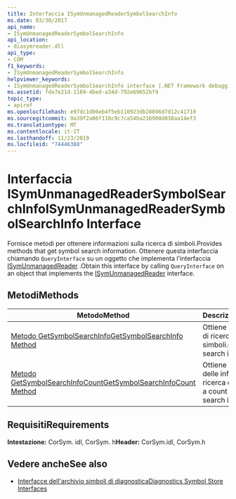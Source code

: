 ```yaml
---
title: Interfaccia ISymUnmanagedReaderSymbolSearchInfo
ms.date: 03/30/2017
api_name:
- ISymUnmanagedReaderSymbolSearchInfo
api_location:
- diasymreader.dll
api_type:
- COM
f1_keywords:
- ISymUnmanagedReaderSymbolSearchInfo
helpviewer_keywords:
- ISymUnmanagedReaderSymbolSearchInfo interface [.NET Framework debugging]
ms.assetid: fde7e21d-1169-4bed-a34d-792e69652bf9
topic_type:
- apiref
ms.openlocfilehash: e97dc1d06eb4f5eb110923db20896d7d12c41710
ms.sourcegitcommit: 9a39f2a06f110c9c7ca54ba216900d038aa14ef3
ms.translationtype: MT
ms.contentlocale: it-IT
ms.lasthandoff: 11/23/2019
ms.locfileid: "74446388"
---
```

# <a name="isymunmanagedreadersymbolsearchinfo-interface"></a><span data-ttu-id="2d33c-102">Interfaccia ISymUnmanagedReaderSymbolSearchInfo</span><span class="sxs-lookup"><span data-stu-id="2d33c-102">ISymUnmanagedReaderSymbolSearchInfo Interface</span></span>
<span data-ttu-id="2d33c-103">Fornisce metodi per ottenere informazioni sulla ricerca di simboli.</span><span class="sxs-lookup"><span data-stu-id="2d33c-103">Provides methods that get symbol search information.</span></span> <span data-ttu-id="2d33c-104">Ottenere questa interfaccia chiamando `QueryInterface` su un oggetto che implementa l'interfaccia [ISymUnmanagedReader](../../../../docs/framework/unmanaged-api/diagnostics/isymunmanagedreader-interface.md) .</span><span class="sxs-lookup"><span data-stu-id="2d33c-104">Obtain this interface by calling `QueryInterface` on an object that implements the [ISymUnmanagedReader](../../../../docs/framework/unmanaged-api/diagnostics/isymunmanagedreader-interface.md) interface.</span></span>  
  
## <a name="methods"></a><span data-ttu-id="2d33c-105">Metodi</span><span class="sxs-lookup"><span data-stu-id="2d33c-105">Methods</span></span>  
  
|<span data-ttu-id="2d33c-106">Metodo</span><span class="sxs-lookup"><span data-stu-id="2d33c-106">Method</span></span>|<span data-ttu-id="2d33c-107">Descrizione</span><span class="sxs-lookup"><span data-stu-id="2d33c-107">Description</span></span>|  
|------------|-----------------|  
|[<span data-ttu-id="2d33c-108">Metodo GetSymbolSearchInfo</span><span class="sxs-lookup"><span data-stu-id="2d33c-108">GetSymbolSearchInfo Method</span></span>](../../../../docs/framework/unmanaged-api/diagnostics/isymunmanagedreadersymbolsearchinfo-getsymbolsearchinfo-method.md)|<span data-ttu-id="2d33c-109">Ottiene le informazioni di ricerca sui simboli.</span><span class="sxs-lookup"><span data-stu-id="2d33c-109">Gets symbol search information.</span></span>|  
|[<span data-ttu-id="2d33c-110">Metodo GetSymbolSearchInfoCount</span><span class="sxs-lookup"><span data-stu-id="2d33c-110">GetSymbolSearchInfoCount Method</span></span>](../../../../docs/framework/unmanaged-api/diagnostics/isymunmanagedreadersymbolsearchinfo-getsymbolsearchinfocount-method.md)|<span data-ttu-id="2d33c-111">Ottiene un conteggio delle informazioni di ricerca dei simboli.</span><span class="sxs-lookup"><span data-stu-id="2d33c-111">Gets a count of symbol search information.</span></span>|  
  
## <a name="requirements"></a><span data-ttu-id="2d33c-112">Requisiti</span><span class="sxs-lookup"><span data-stu-id="2d33c-112">Requirements</span></span>  
 <span data-ttu-id="2d33c-113">**Intestazione:** CorSym. idl, CorSym. h</span><span class="sxs-lookup"><span data-stu-id="2d33c-113">**Header:** CorSym.idl, CorSym.h</span></span>  
  
## <a name="see-also"></a><span data-ttu-id="2d33c-114">Vedere anche</span><span class="sxs-lookup"><span data-stu-id="2d33c-114">See also</span></span>

- [<span data-ttu-id="2d33c-115">Interfacce dell'archivio simboli di diagnostica</span><span class="sxs-lookup"><span data-stu-id="2d33c-115">Diagnostics Symbol Store Interfaces</span></span>](../../../../docs/framework/unmanaged-api/diagnostics/diagnostics-symbol-store-interfaces.md)

